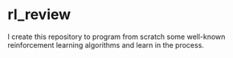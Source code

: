 # rl_review
I create this repository to program from scratch some well-known reinforcement learning algorithms and learn in the process.
